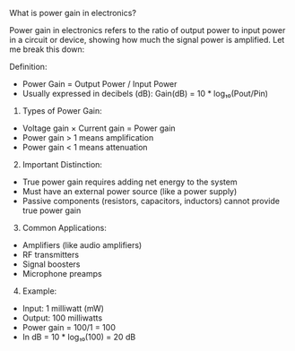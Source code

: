 What is power gain in electronics?

Power gain in electronics refers to the ratio of output power to input power in a circuit or device, showing how much the signal power is amplified. Let me break this down:

Definition:

- Power Gain = Output Power / Input Power
- Usually expressed in decibels (dB): Gain(dB) = 10 * log₁₀(Pout/Pin)

1. Types of Power Gain:
- Voltage gain × Current gain = Power gain
- Power gain > 1 means amplification
- Power gain < 1 means attenuation

2. Important Distinction:

- True power gain requires adding net energy to the system
- Must have an external power source (like a power supply)
- Passive components (resistors, capacitors, inductors) cannot provide true power gain

3. Common Applications:

- Amplifiers (like audio amplifiers)
- RF transmitters
- Signal boosters
- Microphone preamps

4. Example:
- Input: 1 milliwatt (mW)
- Output: 100 milliwatts
- Power gain = 100/1 = 100
- In dB = 10 * log₁₀(100) = 20 dB
